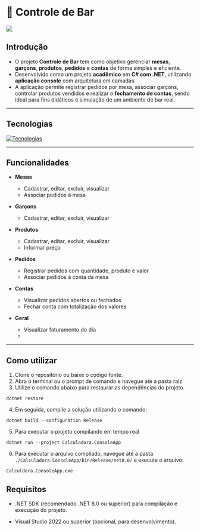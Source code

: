 # 🍻 Controle de Bar

![](https://i.imgur.com/kioD02O.gif) <!-- (Substitua por um GIF ou imagem do seu projeto, se desejar) -->

## Introdução

- O projeto **Controle de Bar** tem como objetivo gerenciar **mesas**, **garçons**, **produtos**, **pedidos** e **contas** de forma simples e eficiente.
- Desenvolvido como um projeto **acadêmico** em **C# com .NET**, utilizando **aplicação console** com arquitetura em camadas.
- A aplicação permite registrar pedidos por mesa, associar garçons, controlar produtos vendidos e realizar o **fechamento de contas**, sendo ideal para fins didáticos e simulação de um ambiente de bar real.

---

## Tecnologias

[![Tecnologias](https://skillicons.dev/icons?i=html,css,bootstrap,js,cs,dotnet,visualstudio,git,github)](https://skillicons.dev)

---

## Funcionalidades

- **Mesas**
  - Cadastrar, editar, excluir, visualizar
  - Associar pedidos à mesa

- **Garçons**
  - Cadastrar, editar, excluir, visualizar

- **Produtos**
  - Cadastrar, editar, excluir, visualizar
  - Informar preço

- **Pedidos**
  - Registrar pedidos com quantidade, produto e valor
  - Associar pedidos à conta da mesa

- **Contas**
  - Visualizar pedidos abertos ou fechados
  - Fechar conta com totalização dos valores

- **Geral**
  - Visualizar faturamento do dia
  - 
---

## Como utilizar

1. Clone o repositório ou baixe o código fonte.
2. Abra o terminal ou o prompt de comando e navegue até a pasta raiz
3. Utilize o comando abaixo para restaurar as dependências do projeto.

```
dotnet restore
```

4. Em seguida, compile a solução utilizando o comando:
   
```
dotnet build --configuration Release
```

5. Para executar o projeto compilando em tempo real
   
```
dotnet run --project Calculadora.ConsoleApp
```

6. Para executar o arquivo compilado, navegue até a pasta `./Calculadora.ConsoleApp/bin/Release/net8.0/` e execute o arquivo:
   
```
Calculdora.ConsoleApp.exe
```

## Requisitos

- .NET SDK (recomendado .NET 8.0 ou superior) para compilação e execução do projeto.

- Visual Studio 2022 ou superior (opcional, para desenvolvimento).
